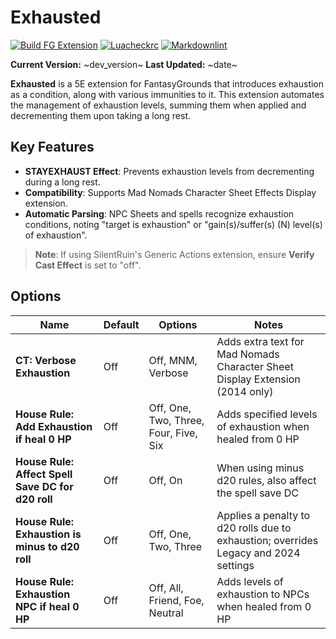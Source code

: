 
# Exhausted

[![Build FG Extension](https://github.com/rhagelstrom/Exhausted/actions/workflows/create-release.yml/badge.svg)](https://github.com/rhagelstrom/Exhausted/actions/workflows/create-release.yml) [![Luacheckrc](https://github.com/rhagelstrom/Exhausted/actions/workflows/luacheck.yml/badge.svg)](https://github.com/rhagelstrom/Exhausted/actions/workflows/luacheck.yml) [![Markdownlint](https://github.com/rhagelstrom/Exhausted/actions/workflows/markdownlint.yml/badge.svg)](https://github.com/rhagelstrom/Exhausted/actions/workflows/markdownlint.yml)

**Current Version:** ~dev_version~
**Last Updated:** ~date~

**Exhausted** is a 5E extension for FantasyGrounds that introduces exhaustion as a condition, along with various immunities to it. This extension automates the management of exhaustion levels, summing them when applied and decrementing them upon taking a long rest.

## Key Features

* **STAYEXHAUST Effect**: Prevents exhaustion levels from decrementing during a long rest.
* **Compatibility**: Supports Mad Nomads Character Sheet Effects Display extension.
* **Automatic Parsing**: NPC Sheets and spells recognize exhaustion conditions, noting "target is exhaustion" or "gain(s)/suffer(s) (N) level(s) of exhaustion".

> **Note**: If using SilentRuin's Generic Actions extension, ensure **Verify Cast Effect** is set to "off".

## Options

| Name| Default | Options | Notes |
| --- | --- | --- | --- |
| **CT: Verbose Exhaustion** | Off | Off, MNM, Verbose | Adds extra text for Mad Nomads Character Sheet Display Extension (2014 only) |
| **House Rule: Add Exhaustion if heal 0 HP**  | Off | Off, One, Two, Three, Four, Five, Six | Adds specified levels of exhaustion when healed from 0 HP |
| **House Rule: Affect Spell Save DC for d20 roll** | Off | Off, On | When using minus d20 rules, also affect the spell save DC |
| **House Rule: Exhaustion is minus to d20 roll** | Off| Off, One, Two, Three | Applies a penalty to d20 rolls due to exhaustion; overrides Legacy and 2024 settings |
| **House Rule: Exhaustion NPC if heal 0 HP** | Off | Off, All, Friend, Foe, Neutral | Adds levels of exhaustion to NPCs when healed from 0 HP  |
